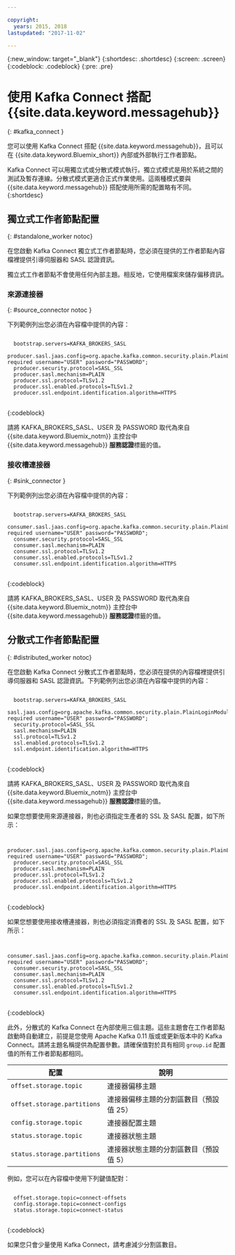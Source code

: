 ```yaml
---

copyright:
  years: 2015, 2018
lastupdated: "2017-11-02"

---
```


{:new_window: target="_blank"}
{:shortdesc: .shortdesc}
{:screen: .screen}
{:codeblock: .codeblock}
{:pre: .pre}

# 使用 Kafka Connect 搭配 {{site.data.keyword.messagehub}}
{: #kafka_connect }

您可以使用 Kafka Connect 搭配 {{site.data.keyword.messagehub}}，且可以在 {{site.data.keyword.Bluemix_short}} 內部或外部執行工作者節點。

Kafka Connect 可以用獨立式或分散式模式執行。獨立式模式是用於系統之間的測試及暫存連線。分散式模式更適合正式作業使用。這兩種模式要與 {{site.data.keyword.messagehub}} 搭配使用所需的配置略有不同。
{:shortdesc}

## 獨立式工作者節點配置
{: #standalone_worker notoc}

在您啟動 Kafka Connect 獨立式工作者節點時，您必須在提供的工作者節點內容檔裡提供引導伺服器和 SASL 認證資訊。

獨立式工作者節點不會使用任何內部主題。相反地，它使用檔案來儲存偏移資訊。

### 來源連接器
{: #source_connector notoc }

下列範例列出您必須在內容檔中提供的內容：

<pre>
<code>
  bootstrap.servers=KAFKA_BROKERS_SASL
  producer.sasl.jaas.config=org.apache.kafka.common.security.plain.PlainLoginModule required username="USER" password="PASSWORD";
  producer.security.protocol=SASL_SSL
  producer.sasl.mechanism=PLAIN
  producer.ssl.protocol=TLSv1.2
  producer.ssl.enabled.protocols=TLSv1.2
  producer.ssl.endpoint.identification.algorithm=HTTPS
</code>
</pre>
{:codeblock}

請將 KAFKA_BROKERS_SASL、USER 及 PASSWORD 取代為來自 {{site.data.keyword.Bluemix_notm}} 主控台中 {{site.data.keyword.messagehub}} **服務認證**標籤的值。

### 接收槽連接器
{: #sink_connector }

下列範例列出您必須在內容檔中提供的內容：

<pre>
<code>
  bootstrap.servers=KAFKA_BROKERS_SASL
  consumer.sasl.jaas.config=org.apache.kafka.common.security.plain.PlainLoginModule required username="USER" password="PASSWORD";
  consumer.security.protocol=SASL_SSL
  consumer.sasl.mechanism=PLAIN
  consumer.ssl.protocol=TLSv1.2
  consumer.ssl.enabled.protocols=TLSv1.2
  consumer.ssl.endpoint.identification.algorithm=HTTPS
</code>
</pre>
{:codeblock}

請將 KAFKA_BROKERS_SASL、USER 及 PASSWORD 取代為來自 {{site.data.keyword.Bluemix_notm}} 主控台中 {{site.data.keyword.messagehub}} **服務認證**標籤的值。

## 分散式工作者節點配置
{: #distributed_worker notoc}

在您啟動 Kafka Connect 分散式工作者節點時，您必須在提供的內容檔裡提供引導伺服器和 SASL 認證資訊。下列範例列出您必須在內容檔中提供的內容：

<pre>
<code>
  bootstrap.servers=KAFKA_BROKERS_SASL
  sasl.jaas.config=org.apache.kafka.common.security.plain.PlainLoginModule required username="USER" password="PASSWORD";
  security.protocol=SASL_SSL
  sasl.mechanism=PLAIN
  ssl.protocol=TLSv1.2
  ssl.enabled.protocols=TLSv1.2
  ssl.endpoint.identification.algorithm=HTTPS
</code>
</pre>
{:codeblock}

請將 KAFKA_BROKERS_SASL、USER 及 PASSWORD 取代為來自 {{site.data.keyword.Bluemix_notm}} 主控台中 {{site.data.keyword.messagehub}} **服務認證**標籤的值。

如果您想要使用來源連接器，則也必須指定生產者的 SSL 及 SASL 配置，如下所示：

<pre>
<code>
  producer.sasl.jaas.config=org.apache.kafka.common.security.plain.PlainLoginModule required username="USER" password="PASSWORD";
  producer.security.protocol=SASL_SSL
  producer.sasl.mechanism=PLAIN
  producer.ssl.protocol=TLSv1.2
  producer.ssl.enabled.protocols=TLSv1.2
  producer.ssl.endpoint.identification.algorithm=HTTPS
</code>
</pre>
{:codeblock}

如果您想要使用接收槽連接器，則也必須指定消費者的 SSL 及 SASL 配置，如下所示：

<pre>
<code>
  consumer.sasl.jaas.config=org.apache.kafka.common.security.plain.PlainLoginModule required username="USER" password="PASSWORD";
  consumer.security.protocol=SASL_SSL
  consumer.sasl.mechanism=PLAIN
  consumer.ssl.protocol=TLSv1.2
  consumer.ssl.enabled.protocols=TLSv1.2
  consumer.ssl.endpoint.identification.algorithm=HTTPS
</code>
</pre>
{:codeblock}

此外，分散式的 Kafka Connect 在內部使用三個主題。這些主題會在工作者節點啟動時自動建立，前提是您使用 Apache Kafka 0.11 版或或更新版本中的 Kafka Connect。請將主題名稱提供為配置參數。請確保值對於具有相同 `group.id` 配置值的所有工作者節點都相同。

|配置|說明|
| --------------------------- | ------------------------------------------------------------------- |
|`offset.storage.topic`      |連接器偏移主題|
|`offset.storage.partitions` |連接器偏移主題的分割區數目（預設值 25）|
|`config.storage.topic`      |連接器配置主題|
|`status.storage.topic`      |連接器狀態主題|
|`status.storage.partitions` |連接器狀態主題的分割區數目（預設值 5）|

例如，您可以在內容檔中使用下列鍵值配對：

<pre>
<code>
  offset.storage.topic=connect-offsets
  config.storage.topic=connect-configs
  status.storage.topic=connect-status
</code>
</pre>
{:codeblock}

如果您只會少量使用 Kafka Connect，請考慮減少分割區數目。




